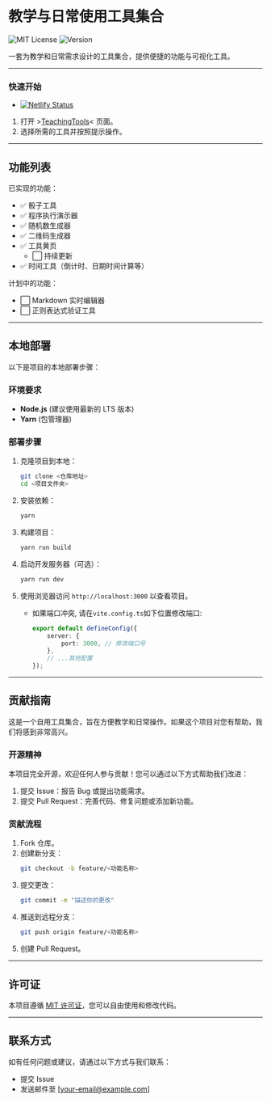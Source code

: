 # 教学与日常使用工具集合

![MIT License](https://img.shields.io/badge/license-MIT-green)
![Version](https://img.shields.io/badge/version-0.4.3-blue)

一套为教学和日常需求设计的工具集合，提供便捷的功能与可视化工具。

---

### 快速开始

-   [![Netlify Status](https://api.netlify.com/api/v1/badges/7b11915d-ef16-47de-a5e2-8bd3a776e19b/deploy-status)](https://app.netlify.com/sites/teachingtool/deploys)

1. 打开 >[TeachingTools](https://teachingtool.netlify.app/)< 页面。
2. 选择所需的工具并按照提示操作。

---

## 功能列表

已实现的功能：

-   ✅ 骰子工具
-   ✅ 程序执行演示器
-   ✅ 随机数生成器
-   ✅ 二维码生成器
-   ✅ 工具黄页
    -   ⬜ 持续更新
-   ✅ 时间工具（倒计时、日期时间计算等）

计划中的功能：

-   ⬜ Markdown 实时编辑器
-   ⬜ 正则表达式验证工具

---

## 本地部署

以下是项目的本地部署步骤：

### 环境要求

-   **Node.js** (建议使用最新的 LTS 版本)
-   **Yarn** (包管理器)

### 部署步骤

1. 克隆项目到本地：

    ```bash
    git clone <仓库地址>
    cd <项目文件夹>
    ```

2. 安装依赖：

    ```bash
    yarn
    ```

3. 构建项目：

    ```bash
    yarn run build
    ```

4. 启动开发服务器（可选）：

    ```bash
    yarn run dev
    ```

5. 使用浏览器访问 `http://localhost:3000` 以查看项目。

    - 如果端口冲突, 请在`vite.config.ts`如下位置修改端口:

        ```typescript
        export default defineConfig({
            server: {
                port: 3000, // 修改端口号
            },
            // ...其他配置
        });
        ```

---

## 贡献指南

这是一个自用工具集合，旨在方便教学和日常操作。如果这个项目对您有帮助，我们将感到非常高兴。

### 开源精神

本项目完全开源，欢迎任何人参与贡献！您可以通过以下方式帮助我们改进：

1. 提交 Issue：报告 Bug 或提出功能需求。
2. 提交 Pull Request：完善代码、修复问题或添加新功能。

### 贡献流程

1. Fork 仓库。
2. 创建新分支：
    ```bash
    git checkout -b feature/<功能名称>
    ```
3. 提交更改：
    ```bash
    git commit -m "描述你的更改"
    ```
4. 推送到远程分支：
    ```bash
    git push origin feature/<功能名称>
    ```
5. 创建 Pull Request。

---

## 许可证

本项目遵循 [MIT 许可证](./LICENSE)，您可以自由使用和修改代码。

---

## 联系方式

如有任何问题或建议，请通过以下方式与我们联系：

-   提交 Issue
-   发送邮件至 [your-email@example.com]
